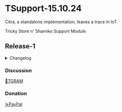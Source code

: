 # TSupport-15.10.24

Citra, a standalone implementation, leaves a trace in IoT.

Tricky Store n' Shamiko Support Module

## Release-1
<details>
<summary>Changelog</summary>

- Add Rooting Method Detection
- Fix KSU Installation Fail
- Support for Magisk lower than 27008
</details>

### Discussion
[💬TGRAM](https://t.me/citraintegritytrick/3)
### Donation
[☕PayPal](https://paypal.me/CitraStanalone?country.x=US&locale.x=en_US)